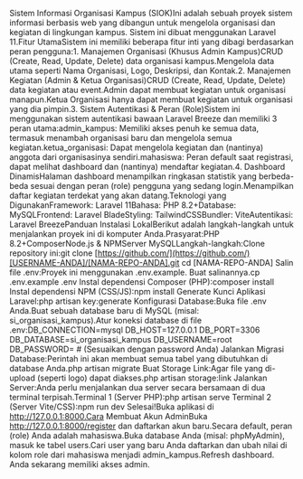 Sistem Informasi Organisasi Kampus (SIOK)Ini adalah sebuah proyek sistem informasi berbasis web yang dibangun untuk mengelola organisasi dan kegiatan di lingkungan kampus. Sistem ini dibuat menggunakan Laravel 11.Fitur UtamaSistem ini memiliki beberapa fitur inti yang dibagi berdasarkan peran pengguna:1. Manajemen Organisasi (Khusus Admin Kampus)CRUD (Create, Read, Update, Delete) data organisasi kampus.Mengelola data utama seperti Nama Organisasi, Logo, Deskripsi, dan Kontak.2. Manajemen Kegiatan (Admin & Ketua Organisasi)CRUD (Create, Read, Update, Delete) data kegiatan atau event.Admin dapat membuat kegiatan untuk organisasi manapun.Ketua Organisasi hanya dapat membuat kegiatan untuk organisasi yang dia pimpin.3. Sistem Autentikasi & Peran (Role)Sistem ini menggunakan sistem autentikasi bawaan Laravel Breeze dan memiliki 3 peran utama:admin_kampus: Memiliki akses penuh ke semua data, termasuk menambah organisasi baru dan mengelola semua kegiatan.ketua_organisasi: Dapat mengelola kegiatan dan (nantinya) anggota dari organisasinya sendiri.mahasiswa: Peran default saat registrasi, dapat melihat dashboard dan (nantinya) mendaftar kegiatan.4. Dashboard DinamisHalaman dashboard menampilkan ringkasan statistik yang berbeda-beda sesuai dengan peran (role) pengguna yang sedang login.Menampilkan daftar kegiatan terdekat yang akan datang.Teknologi yang DigunakanFramework: Laravel 11Bahasa: PHP 8.2+Database: MySQLFrontend: Laravel BladeStyling: TailwindCSSBundler: ViteAutentikasi: Laravel BreezePanduan Instalasi LokalBerikut adalah langkah-langkah untuk menjalankan proyek ini di komputer Anda.Prasyarat:PHP 8.2+ComposerNode.js & NPMServer MySQLLangkah-langkah:Clone repository ini:git clone [https://github.com/](https://github.com/)[USERNAME-ANDA]/[NAMA-REPO-ANDA].git
cd [NAMA-REPO-ANDA]
Salin file .env:Proyek ini menggunakan .env.example. Buat salinannya.cp .env.example .env
Instal dependensi Composer (PHP):composer install
Instal dependensi NPM (CSS/JS):npm install
Generate Kunci Aplikasi Laravel:php artisan key:generate
Konfigurasi Database:Buka file .env Anda.Buat sebuah database baru di MySQL (misal: si_organisasi_kampus).Atur koneksi database di file .env:DB_CONNECTION=mysql
DB_HOST=127.0.0.1
DB_PORT=3306
DB_DATABASE=si_organisasi_kampus
DB_USERNAME=root
DB_PASSWORD= # (Sesuaikan dengan password Anda)
Jalankan Migrasi Database:Perintah ini akan membuat semua tabel yang dibutuhkan di database Anda.php artisan migrate
Buat Storage Link:Agar file yang di-upload (seperti logo) dapat diakses.php artisan storage:link
Jalankan Server:Anda perlu menjalankan dua server secara bersamaan di dua terminal terpisah.Terminal 1 (Server PHP):php artisan serve
Terminal 2 (Server Vite/CSS):npm run dev
Selesai!Buka aplikasi di http://127.0.0.1:8000.Cara Membuat Akun AdminBuka http://127.0.0.1:8000/register dan daftarkan akun baru.Secara default, peran (role) Anda adalah mahasiswa.Buka database Anda (misal: phpMyAdmin), masuk ke tabel users.Cari user yang baru Anda daftarkan dan ubah nilai di kolom role dari mahasiswa menjadi admin_kampus.Refresh dashboard. Anda sekarang memiliki akses admin.
